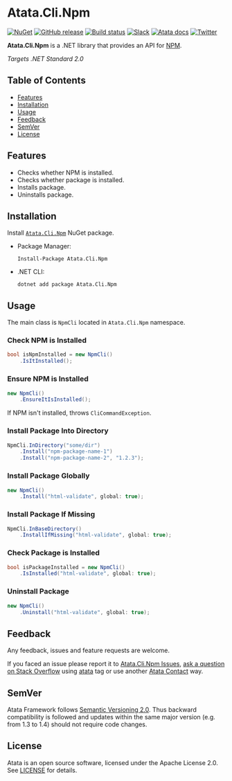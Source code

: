 # Atata.Cli.Npm

[![NuGet](http://img.shields.io/nuget/v/Atata.Cli.Npm.svg?style=flat)](https://www.nuget.org/packages/Atata.Cli.Npm/)
[![GitHub release](https://img.shields.io/github/release/atata-framework/atata-cli-npm.svg)](https://github.com/atata-framework/atata-cli-npm/releases)
[![Build status](https://dev.azure.com/atata-framework/atata-cli-npm/_apis/build/status/atata-cli-npm-ci?branchName=main)](https://dev.azure.com/atata-framework/atata-cli-npm/_build/latest?definitionId=44&branchName=main)
[![Slack](https://img.shields.io/badge/join-Slack-green.svg?colorB=4EB898)](https://join.slack.com/t/atata-framework/shared_invite/zt-5j3lyln7-WD1ZtMDzXBhPm0yXLDBzbA)
[![Atata docs](https://img.shields.io/badge/docs-Atata_Framework-orange.svg)](https://atata.io)
[![Twitter](https://img.shields.io/badge/follow-@AtataFramework-blue.svg)](https://twitter.com/AtataFramework)

**Atata.Cli.Npm** is a .NET library that provides an API for [NPM](https://www.npmjs.com/).

*Targets .NET Standard 2.0*

## Table of Contents

- [Features](#features)
- [Installation](#installation)
- [Usage](#usage)
- [Feedback](#feedback)
- [SemVer](#semver)
- [License](#license)

## Features

- Checks whether NPM is installed.
- Checks whether package is installed.
- Installs package.
- Uninstalls package.

## Installation

Install [`Atata.Cli.Npm`](https://www.nuget.org/packages/Atata.Cli.Npm/) NuGet package.

- Package Manager:
  ```
  Install-Package Atata.Cli.Npm
  ```

- .NET CLI:
  ```
  dotnet add package Atata.Cli.Npm
  ```

## Usage

The main class is `NpmCli` located in `Atata.Cli.Npm` namespace.

### Check NPM is Installed

```cs
bool isNpmInstalled = new NpmCli()
    .IsItInstalled();
```

### Ensure NPM is Installed

```cs
new NpmCli()
    .EnsureItIsInstalled();
```

If NPM isn't installed, throws `CliCommandException`.

### Install Package Into Directory

```cs
NpmCli.InDirectory("some/dir")
    .Install("npm-package-name-1")
    .Install("npm-package-name-2", "1.2.3");
```

### Install Package Globally

```cs
new NpmCli()
    .Install("html-validate", global: true);
```

### Install Package If Missing

```cs
NpmCli.InBaseDirectory()
    .InstallIfMissing("html-validate", global: true);
```

### Check Package is Installed

```cs
bool isPackageInstalled = new NpmCli()
    .IsInstalled("html-validate", global: true);
```

### Uninstall Package

```cs
new NpmCli()
    .Uninstall("html-validate", global: true);
```

## Feedback

Any feedback, issues and feature requests are welcome.

If you faced an issue please report it to [Atata.Cli.Npm Issues](https://github.com/atata-framework/atata-cli-npm/issues),
[ask a question on Stack Overflow](https://stackoverflow.com/questions/ask?tags=atata+csharp) using [atata](https://stackoverflow.com/questions/tagged/atata) tag
or use another [Atata Contact](https://atata.io/contact/) way.

## SemVer

Atata Framework follows [Semantic Versioning 2.0](https://semver.org/).
Thus backward compatibility is followed and updates within the same major version
(e.g. from 1.3 to 1.4) should not require code changes.

## License

Atata is an open source software, licensed under the Apache License 2.0.
See [LICENSE](LICENSE) for details.
